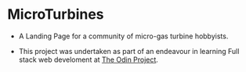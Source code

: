 # MicroTurbines

- A Landing Page for a community of micro-gas turbine hobbyists.

- This project was undertaken as part of an endeavour in learning Full stack web develoment at [The Odin Project](https://www.theodinproject.com/).